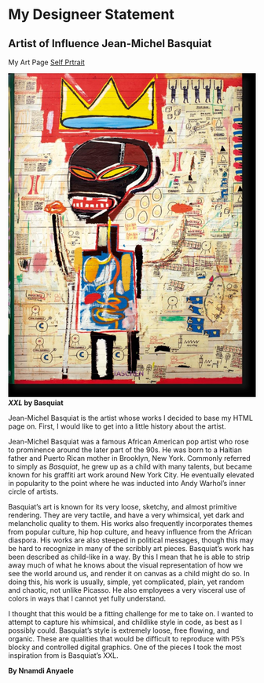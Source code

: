 # My Designeer Statement
## Artist of Influence Jean-Michel Basquiat

My Art Page [Self Prtrait](https://oguchiike.github.io/Anyaele_Nnamdi_ART2210/Anyaele_Nnamdi_ART2210_Self-portrait_Fall2019/selfPortrait.html)

![](https://github.com/OguchiIKE/Anyaele_Nnamdi_ART2210/raw/master/Anyaele_Nnamdi_ART2210_Self-portrait_Fall2019/XXL_JeanMichBasquiat.jpg)
                                             **_XXL_ by Basquiat**

Jean-Michel Basquiat is the artist whose works I decided to base my HTML page on.  First, I would like to get into a little history about the artist.   

Jean-Michel Basquiat was a famous African American pop artist who rose to prominence around the later part of the 90s.  He was born to a Haitian father and Puerto Rican mother in Brooklyn, New York.  Commonly referred to simply as *Basquiat*, he grew up as a child with many talents, but became known for his graffiti art work around New York City.  He eventually elevated in popularity to the point where he was inducted into Andy Warhol’s inner circle of artists. 


Basquiat’s art is known for its very loose, sketchy, and almost primitive rendering.  They are very tactile, and have a very whimsical, yet dark and melancholic quality to them.  His works also frequently incorporates themes from popular culture, hip hop culture, and heavy influence from the African diaspora.  His works are also steeped in political messages, though this may be hard to recognize in many of the scribbly art pieces.  Basquiat’s work has been described as child-like in a way.  By this I mean that he is able to strip away much of what he knows about the visual representation of how we see the world around us, and render it on canvas as a child might do so. In doing this, his work is usually, simple, yet complicated, plain, yet random and chaotic, not unlike Picasso.  He also employees a very visceral use of colors in ways that I cannot yet fully understand. 


I thought that this would be a fitting challenge for me to take on. I wanted to attempt to capture his whimsical, and childlike style in code, as best as I possibly could.  Basquiat’s style is extremely loose, free flowing, and organic.  These are qualities that would be difficult to reproduce with P5’s blocky and controlled digital graphics.  One of the pieces I took the most inspiration from is Basquiat’s XXL.

**By Nnamdi Anyaele**